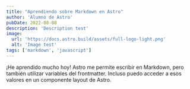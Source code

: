 ```yaml
---
title: "Aprendiendo sobre Markdown en Astro"
author: 'Alumno de Astro'
pubDate: 2022-08-08
description: 'Description test'
image:
  url: 'https://docs.astro.build/assets/full-logo-light.png'
  alt: 'Image test'
tags: ['markdown', 'javascript']
---
```


¡He aprendido mucho hoy! Astro me permite escribir en Markdown, pero también utilizar variables del frontmatter. Incluso puedo acceder a esos valores en un componente layout de Astro.